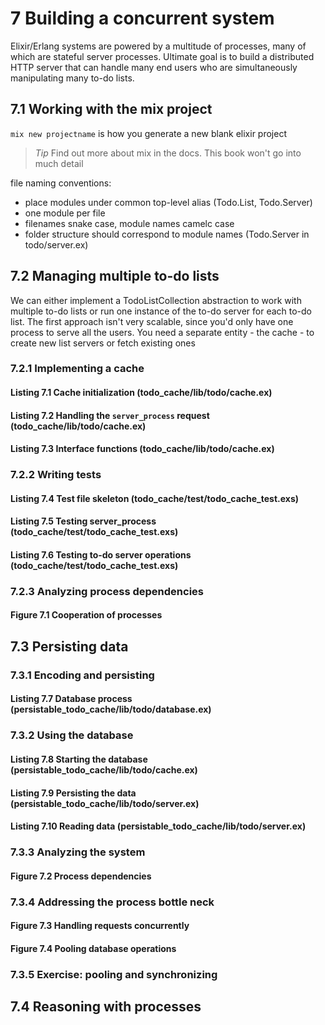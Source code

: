 # 7 Building a concurrent system
Elixir/Erlang systems are powered by a multitude of processes, many of which are stateful server processes.
Ultimate goal is to build a distributed HTTP server that can handle many end users who are simultaneously manipulating many to-do lists.
## 7.1 Working with the mix project
`mix new projectname` is how you generate a new blank elixir project
> *Tip* 
Find out more about mix in the docs. This book won't go into much detail

file naming conventions:
 - place modules under common top-level alias (Todo.List, Todo.Server)
 - one module per file
 - filenames snake case, module names camelc case
 - folder structure should correspond to module names (Todo.Server in todo/server.ex)
## 7.2 Managing multiple to-do lists
We can either implement a TodoListCollection abstraction to work with multiple to-do lists or run one instance of the to-do server for each to-do list. The first approach isn't very scalable, since you'd only have one process to serve all the users. You need a separate entity - the cache - to create new list servers or fetch existing ones
### 7.2.1 Implementing a cache
#### Listing 7.1 Cache initialization (todo_cache/lib/todo/cache.ex)
#### Listing 7.2 Handling the `server_process` request (todo_cache/lib/todo/cache.ex)
#### Listing 7.3 Interface functions (todo_cache/lib/todo/cache.ex)
### 7.2.2 Writing tests
#### Listing 7.4 Test file skeleton (todo_cache/test/todo_cache_test.exs)
#### Listing 7.5 Testing server_process (todo_cache/test/todo_cache_test.exs)
#### Listing 7.6 Testing to-do server operations (todo_cache/test/todo_cache_test.exs)
### 7.2.3 Analyzing process dependencies
#### Figure 7.1 Cooperation of processes
## 7.3 Persisting data
### 7.3.1 Encoding and persisting
#### Listing 7.7 Database process (persistable_todo_cache/lib/todo/database.ex)
### 7.3.2 Using the database
#### Listing 7.8 Starting the database (persistable_todo_cache/lib/todo/cache.ex)
#### Listing 7.9 Persisting the data (persistable_todo_cache/lib/todo/server.ex)
#### Listing 7.10 Reading data (persistable_todo_cache/lib/todo/server.ex)
### 7.3.3 Analyzing the system
#### Figure 7.2 Process dependencies
### 7.3.4 Addressing the process bottle neck
#### Figure 7.3 Handling requests concurrently
#### Figure 7.4 Pooling database operations
### 7.3.5 Exercise: pooling and synchronizing
## 7.4 Reasoning with processes